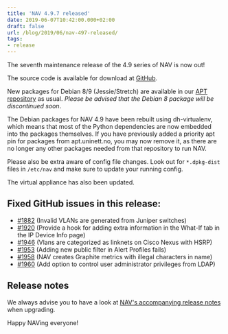 ```yaml
---
title: 'NAV 4.9.7 released'
date: 2019-06-07T10:42:00.000+02:00
draft: false
url: /blog/2019/06/nav-497-released/
tags:
- release
---
```


The seventh maintenance release of the 4.9 series of NAV is now out!

The source code is available for download at [GitHub](https://github.com/UNINETT/nav/releases).

New packages for Debian 8/9 (Jessie/Stretch) are available in our [APT repository](https://nav.uninett.no/install-instructions/#debian) as usual. _Please be advised that the Debian 8 package will be discontinued soon_.

The Debian packages for NAV 4.9 have been rebuilt using dh-virtualenv, which means that most of the Python dependencies are now embedded into the packages themselves. If you have previously added a priority apt pin for packages from apt.uninett.no, you may now remove it, as there are no longer any other packages needed from that repository to run NAV.

Please also be extra aware of config file changes. Look out for `*.dpkg-dist` files in `/etc/nav` and make sure to update your running config.

The virtual appliance has also been updated.

## Fixed GitHub issues in this release:

*   [#1882](https://github.com/Uninett/nav/issues/1882) (Invalid VLANs are generated from Juniper switches)
*   [#1920](https://github.com/Uninett/nav/issues/1920) (Provide a hook for adding extra information in the What-If tab in the IP Device Info page)
*   [#1946](https://github.com/Uninett/nav/issues/1946) (Vlans are categorized as linknets on Cisco Nexus with HSRP)
*   [#1953](https://github.com/Uninett/nav/issues/1953) (Adding new public filter in Alert Profiles fails)
*   [#1958](https://github.com/Uninett/nav/issues/1958) (NAV creates Graphite metrics with illegal characters in name)
*   [#1960](https://github.com/Uninett/nav/pull/1960) (Add option to control user administrator privileges from LDAP)

## Release notes

We always advise you to have a look at [NAV's accompanying release notes](https://nav.uninett.no/doc/4.9/release-notes.html#nav-4-9) when upgrading.

Happy NAVing everyone!
